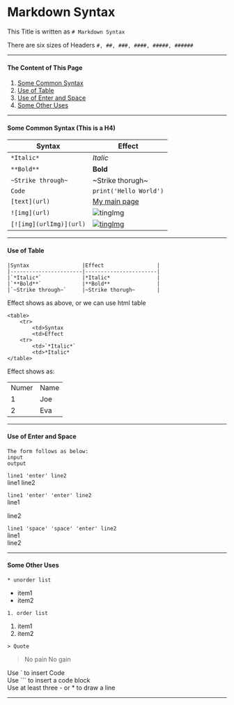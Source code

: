 # Markdown Syntax

This Title is written as `# Markdown Syntax`

There are six sizes of Headers `#, ##, ###, ####, #####, ######` 

----------------------------------------------------------------------------------------------------------------
#### The Content of This Page
1. [Some Common Syntax](#somecommonsytax)
2. [Use of Table](#useoftable)
3. [Use of Enter and Space](#useofenterandspace)
4. [Some Other Uses](#someotheruses)

<div id = 'somecommonsytax'/>

-----------------------------------------------------------------------------------------------------------------
#### Some Common Syntax (This is a H4)
|Syntax                 |Effect                 |
|-----------------------|-----------------------|
|`*Italic*`             |*Italic*               |
|`**Bold**`             |**Bold**               |
|`~Strike through~`     |~Strike thorugh~       |
|``Code``               |`print('Hello World')` |
|`[text](url)`          |[My main page](https://github.com/Tenphun0503)|
|`![img](url)`          |![tingImg](https://github.com/Tenphun0503/ToolsNotes/blob/main/Markdown/tinyImg.png)|
|`[![img](urlImg)](url)`|[![tingImg](https://github.com/Tenphun0503/ToolsNotes/blob/main/Markdown/tinyImg.png)](https://github.com/Tenphun0503)|

<div id = 'useoftable'/>

-----------------------------------------------------------------------------------------------------------------

#### Use of Table
```
|Syntax                 |Effect                 |
|-----------------------|-----------------------|
|`*Italic*`             |*Italic*               |
|`**Bold**`             |**Bold**               |
|`~Strike through~`     |~Strike thorugh~       | 
```

Effect shows as above, or we can use html table
```
<table>
    <tr>
        <td>Syntax
        <td>Effect
    <tr>
        <td>`*Italic*`
        <td>*Italic*
</table>
```
Effect shows as:  
<table>
    <tr>
        <td>Numer
        <td>Name
    <tr>
        <td>1
        <td>Joe
    <tr>
        <td>2
        <td>Eva
</table>

<div id = 'useofenterandspace'/>

-----------------------------------------------------------------------------------------------------------------
#### Use of Enter and Space
```
The form follows as below:  
input 
output
```

`line1 'enter' line2`  
line1
line2

`line1 'enter' 'enter' line2`  
line1

line2

`line1 'space' 'space' 'enter' line2`  
line1  
line2

<div id = 'someotheruses'/>

------------------------------------------------------------------------------------------------------------------
#### Some Other Uses  
`* unorder list`
* item1
* item2

`1. order list`
1. item1
2. item2

`> Quote`
> No pain No gain

Use  \` to insert Code  
Use \`\`\` to insert a code block  
Use at least three - or * to draw a line

--------------------------------------------------------------------------------------------------------------------
